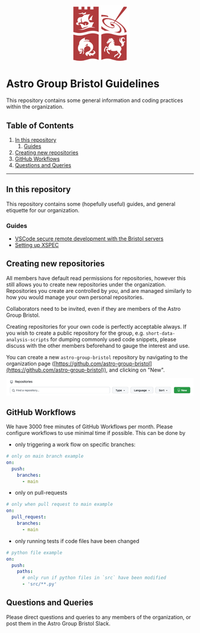 <p align="center">
  <img width="30%" alt="BRImage" src="assets/astro-group-bristol.png">
</p>

# Astro Group Bristol Guidelines

This repository contains some general information and coding practices within the organization.

<!--BEGIN TOC-->
## Table of Contents
1. [In this repository](#in-this-repository)
    1. [Guides](#guides)
2. [Creating new repositories](#creating-new-repositories)
3. [GitHub Workflows](#github-workflows)
4. [Questions and Queries](#questions-and-queries)

<!--END TOC-->

<hr/>

## In this repository <a id="toc-tag-mdtoc" name="in-this-repository"></a>

This repository contains some (hopefully useful) guides, and general etiquette for our organization.

### Guides <a id="toc-tag-mdtoc" name="guides"></a>

- [VSCode secure remote development with the Bristol servers](./guides/vs-code-ssh.md)
- [Setting up XSPEC](./guides/xspec-setup.md)

## Creating new repositories <a id="toc-tag-mdtoc" name="creating-new-repositories"></a>

All members have default read permissions for repositories, however this still allows you to create new repositories under the organization. Repositories you create are controlled by *you*, and are managed similarly to how you would manage your own personal repositories.

Collaborators need to be invited, even if they are members of the Astro Group Bristol. 

Creating repositories for your own code is perfectly acceptable always. If you wish to create a public repository for the group, e.g. `short-data-analysis-scripts` for dumping commonly used code snippets, please discuss with the other members beforehand to gauge the interest and use.

You can create a new `astro-group-bristol` repository by navigating to the organization page ([https://github.com/astro-group-bristol](https://github.com/astro-group-bristol)), and clicking on "New".

![create-new-repo](assets/create-new-repo.png)

## GitHub Workflows <a id="toc-tag-mdtoc" name="github-workflows"></a>

We have 3000 free minutes of GitHub Workflows per month. Please configure workflows to use minimal time if possible. This can be done by 

- only triggering a work flow on specific branches:

```yaml
# only on main branch example
on:
  push:
    branches:
      - main
```

- only on pull-requests

```yaml
# only when pull request to main example
on:
  pull_request:
    branches:
      - main
```

- only running tests if code files have been changed

```yaml
# python file example
on:
  push:
    paths:
      # only run if python files in `src` have been modified
      - 'src/**.py'
```

## Questions and Queries <a id="toc-tag-mdtoc" name="questions-and-queries"></a>

Please direct questions and queries to any members of the organization, or post them in the Astro Group Bristol Slack.